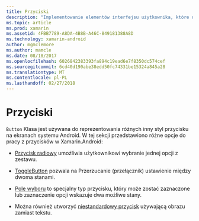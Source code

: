 ```yaml
---
title: Przyciski
description: "Implementowanie elementów interfejsu użytkownika, które użytkownik naciska do wykonywania akcji"
ms.topic: article
ms.prod: xamarin
ms.assetid: 4FBB7789-A8DA-4B8B-A46C-849181388A8D
ms.technology: xamarin-android
author: mgmclemore
ms.author: mamcle
ms.date: 08/18/2017
ms.openlocfilehash: 6026842383393fa894c19ead6e7f8350dc574cef
ms.sourcegitcommit: 6cd40d190abe38edd50fc74331be15324a845a28
ms.translationtype: MT
ms.contentlocale: pl-PL
ms.lasthandoff: 02/27/2018
---
```

# <a name="buttons"></a>Przyciski

`Button` Klasa jest używana do reprezentowania różnych inny styl przycisku na ekranach systemu Android. W tej sekcji przedstawiono różne opcje do pracy z przycisków w Xamarin.Android:

-   [Przycisk radiowy](~/android/user-interface/controls/buttons/radio-button.md) umożliwia użytkownikowi wybranie jednej opcji z zestawu.

-   [ToggleButton](~/android/user-interface/controls/buttons/toggle-button.md) pozwala na Przerzucanie (przełącznik) ustawienie między dwoma stanami.

-   [Pole wyboru](~/android/user-interface/controls/buttons/check-box.md) to specjalny typ przycisku, który może zostać zaznaczone lub zaznaczenie opcji wskazuje dwa możliwe stany.

-   Można również utworzyć [niestandardowy przycisk](~/android/user-interface/controls/buttons/custom-button.md) używającą obrazu zamiast tekstu.
